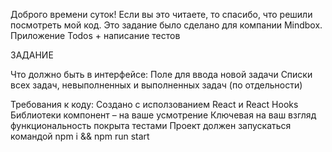 Доброго времени суток!
Если вы это читаете, то спасибо, что решили посмотреть мой код.
Это задание было сделано для компании Mindbox.
Приложение Todos + написание тестов

ЗАДАНИЕ

Что должно быть в интерфейсе:
Поле для ввода новой задачи
Списки всех задач, невыполненных и выполненных задач (по отдельности)

Требования к коду:
Создано с исползованием React и React Hooks
Библиотеки компонент – на ваше усмотрение
Ключевая на ваш взгляд функциональность покрыта тестами
Проект должен запускаться командой npm i && npm run start
